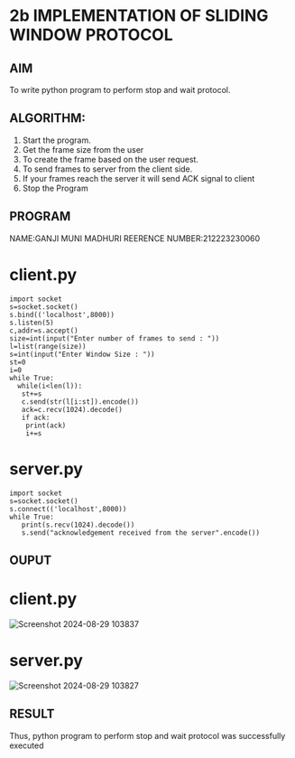 # 2b IMPLEMENTATION OF SLIDING WINDOW PROTOCOL
## AIM
To write python program to perform stop and wait protocol.
## ALGORITHM:
1. Start the program.
2. Get the frame size from the user
3. To create the frame based on the user request.
4. To send frames to server from the client side.
5. If your frames reach the server it will send ACK signal to client
6. Stop the Program
## PROGRAM
NAME:GANJI MUNI MADHURI
REERENCE NUMBER:212223230060
# client.py
```
import socket
s=socket.socket()
s.bind(('localhost',8000))
s.listen(5)
c,addr=s.accept()
size=int(input("Enter number of frames to send : "))
l=list(range(size))
s=int(input("Enter Window Size : "))
st=0
i=0
while True:
  while(i<len(l)):
   st+=s
   c.send(str(l[i:st]).encode())
   ack=c.recv(1024).decode()
   if ack:
    print(ack)
    i+=s
```
# server.py
```
import socket
s=socket.socket()
s.connect(('localhost',8000))
while True:
   print(s.recv(1024).decode())
   s.send("acknowledgement received from the server".encode())
```
## OUPUT
# client.py
![Screenshot 2024-08-29 103837](https://github.com/user-attachments/assets/d9514306-f000-41fe-95b9-cbeebc37573e)

# server.py
![Screenshot 2024-08-29 103827](https://github.com/user-attachments/assets/2861a93a-2874-429d-aa80-b5104d9bf721)

## RESULT
Thus, python program to perform stop and wait protocol was successfully executed
